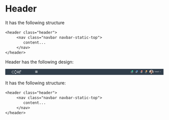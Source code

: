 # Header

It has the following structure

```text
<header class="header">
     <nav class="navbar navbar-static-top">
        content...
     </nav>
</header>
```

Header has the following design:

![](../../.gitbook/assets/coreplus1.png)

It has the following structure:

```text
<header class="header">
     <nav class="navbar navbar-static-top">
        content...
     </nav>
</header>
```

